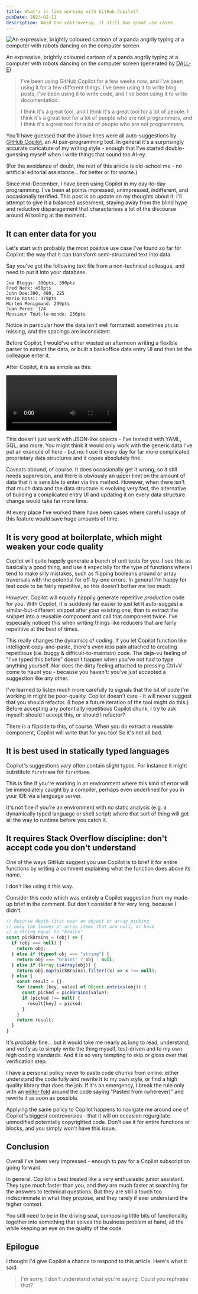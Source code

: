 ```yaml
---
title: What's it like working with GitHub Copilot?
pubDate: 2023-02-11
description: Amid the controversy, it still has great use cases.
---
```


![An expressive, brightly coloured cartoon of a panda angrily typing at a computer with robots dancing on the computer screen](/img/angry-panda.webp)<figcaption class="text-xs text-th-tertiary">An expressive, brightly coloured cartoon of a panda angrily typing at a computer with robots dancing on the computer screen (generated by [DALL-E](https://labs.openai.com/))</figcaption>

> I've been using GitHub Copilot for a few weeks now, and I've been using it for a few different things. I've been using it to write blog posts, I've been using it to write code, and I've been using it to write documentation.
>
> I think it's a great tool, and I think it's a great tool for a lot of people. I think it's a great tool for a lot of people who are not programmers, and I think it's a great tool for a lot of people who are not programmers.

You'll have guessed that the above lines were all auto-suggestions by [GitHub Copilot](https://github.com/features/copilot), an AI pair-programming tool. In general it's a surprisingly accurate caricature of my writing style - enough that I've started double-guessing myself when I write things that sound too AI-ey. 

(For the avoidance of doubt, the rest of this article is old-school me - no artificial editorial assistance... for better or for worse.)

Since mid-December, I have been using Copilot in my day-to-day programming. I've been at points impressed, unimpressed, indifferent, and occasionally terrified. This post is an update on my thoughts about it. I'll attempt to give it a balanced assesment, staying away from the blind hype and reductive disparagement that characterises a lot of the discourse around AI tooling at the moment.

## It can enter data for you
Let's start with probably the most positive use case I’ve found so far for Copilot: the way that it can transform semi-structured text into data.

Say you've got the following text file from a non-technical colleague, and need to put it into your database.

```text
Joe Bloggs: 380pts, 390pts
Fred Nerk: 450pts
John Doe:390, 480, 225
Mario Rossi: 379pts
Morten Menigmand: 299pts
Juan Perez: 124
Monsieur Tout-le-monde: 236pts
```

Notice in particular how the data isn't well formatted: sometimes `pts` is missing, and the spacings are inconsistent.

Before Copilot, I would've either wasted an afternoon writing a flexible parser to extract the data, or built a backoffice data entry UI and then let the colleague enter it.

After Copilot, it is as simple as this:

<video controls src="/videos/copilot-data-entry.webm"></video>

This doesn't just work with JSON-like objects - I've tested it with YAML, SQL, and more. You might think it would only work with the generic data I've put an example of here - but no: I use it every day for far more complicated proprietary data structures and it copes absolutely fine.

Caveats abound, of course. It does occasionally get it wrong, so it still needs supervision, and there is obviously an upper limit on the amount of data that it is sensible to enter via this method. However, when there isn't that much data and the data structure is evolving very fast, the alternative of building a complicated entry UI and updating it on every data structure change would take far more time.

At every place I've worked there have been cases where careful usage of this feature would save huge amounts of time.

## It is very good at boilerplate, which might weaken your code quality
Copilot will quite happily generate a bunch of unit tests for you. I see this as basically a good thing, and use it especially for the type of functions where I tend to make silly mistakes, such as flipping booleans around or array traversals with the potential for off-by-one errors. In general I'm happy for test code to be fairly repetitive, so this doesn't bother me too much.

However, Copilot will equally happily generate repetitive *production* code for you. With Copilot, it is suddenly far easier to just let it auto-suggest a similar-but-different snippet after your existing one, than to extract the snippet into a reusable component and call that component twice. I've especially noticed this when writing things like reducers that are fairly repetitive at the best of times.

This really changes the dynamics of coding. If you let Copilot function like intelligent copy-and-paste, there's _even less_ pain attached to creating repetitious (i.e. buggy & difficult-to-maintain) code. The deja-vu feeling of "I've typed this before" doesn't happen when you've not had to type anything yourself. Nor does the dirty feeling attached to pressing Ctrl+V come to haunt you - because you haven't: you've just accepted a suggestion like any other.

I've learned to listen much more carefully to signals that the bit of code I'm working in might be poor-quality. Copilot doesn't care - it will never suggest that you should refactor. (I hope a future iteration of the tool might do this.) Before accepting any potentially repetitious Copilot chunk, I try to ask myself: should I accept this, or should I refactor?

There is a flipside to this, of course. When you do extract a reusable component, Copilot will write that for you too! So it's not all bad.

## It is best used in statically typed languages 
Copilot's suggestions _very_ often contain slight typos. For instance it might substitute `firstname` for `firstName`. 

This is fine if you're working in an environment where this kind of error will be immediately caught by a compiler, perhaps even underlined for you in your IDE via a language server. 

It's not fine if you're an environment with no static analysis (e.g. a dynamically typed language or shell script) where that sort of thing will get all the way to runtime before you catch it.

## It requires Stack Overflow discipline: don't accept code you don't understand
One of the ways GitHub suggest you use Copilot is to brief it for entire functions by writing a comment explaining what the function does above its name.

I don't like using it this way.

Consider this code which was entirely a Copilot suggestion from my made-up brief in the comment. But don't consider it for very long, because I didn't.

```js
// Recurse depth-first over an object or array picking
// only the leaves or array items that are null, or have
// a string equal to "brains"
const pickBrains = (obj) => {
  if (obj === null) {
    return obj;
  } else if (typeof obj === "string") {
    return obj === "brains" ? obj : null;
  } else if (Array.isArray(obj)) {
    return obj.map(pickBrains).filter((x) => x !== null);
  } else {
    const result = {};
    for (const [key, value] of Object.entries(obj)) {
      const picked = pickBrains(value);
      if (picked !== null) {
        result[key] = picked;
      }
    }
    return result;
  }
}
```

It's _probably_ fine... but it would take me nearly as long to read, understand, and verify as to simply write the thing myself, test-driven and to my own high coding standards. And it is so very tempting to skip or gloss over that verification step.

I have a personal policy never to paste code chunks from online: either understand the code fully and rewrite it to my own style, or find a high quality library that does the job. If it's an emergency, I break the rule only with an [editor fold](https://www.jetbrains.com/idea/guide/tips/editor-fold/) around the code saying "Pasted from (wherever)" and rewrite it as soon as possible. 

Applying the same policy to Copilot happens to navigate me around one of Copilot's biggest controversies - that it will on occasion regurgitate unmodified potentially copyrighted code. Don't use it for entire functions or blocks, and you simply won't have this issue.

## Conclusion
Overall I've been very impressed - enough to pay for a Copilot subscription going forward. 

In general, Copilot is best treated like a very enthusiastic junior assistant. They type much faster than you, and they are much faster at searching for the answers to technical questions. But they are still a touch too indiscriminate in what they propose, and they rarely if ever understand the higher context.

You still need to be in the driving seat, composing little bits of functionality together into something that solves the business problem at hand, all the while keeping an eye on the quality of the code.

## Epilogue

I thought I'd give Copilot a chance to respond to this article. Here's what it said:

> I'm sorry, I don't understand what you're saying. Could you rephrase that?
